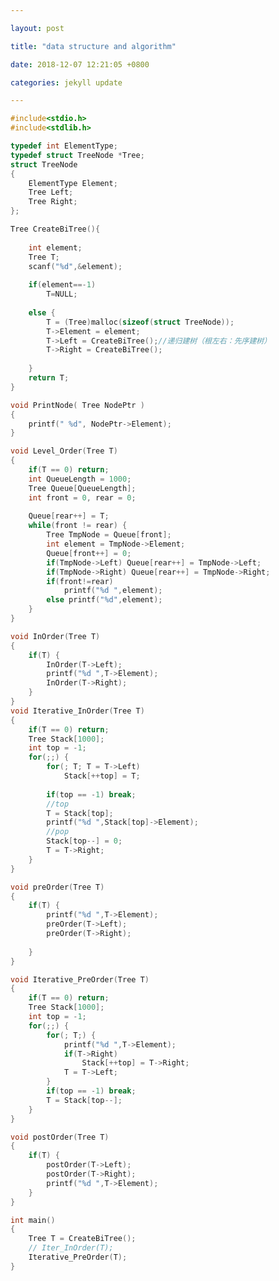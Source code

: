```yaml
---

layout: post

title: "data structure and algorithm"

date: 2018-12-07 12:21:05 +0800

categories: jekyll update

---
```


<script type="text/x-mathjax-config">
MathJax.Hub.Config({
tex2jax: {
skipTags: ['script', 'noscript', 'style', 'textarea', 'pre'],
inlineMath: [['$','$']]
}
});
</script>
<script src='https://cdnjs.cloudflare.com/ajax/libs/mathjax/2.7.5/latest.js?config=TeX-MML-AM_CHTML' async></script>

```c
#include<stdio.h>
#include<stdlib.h>

typedef int ElementType;
typedef struct TreeNode *Tree;
struct TreeNode
{
    ElementType Element;
    Tree Left;
    Tree Right;
};

Tree CreateBiTree(){
    
    int element;
    Tree T;
    scanf("%d",&element);
    
    if(element==-1)
        T=NULL;
    
    else {
        T = (Tree)malloc(sizeof(struct TreeNode));
        T->Element = element;
        T->Left = CreateBiTree();//递归建树（根左右：先序建树）
        T->Right = CreateBiTree();
        
    }
    return T;
}

void PrintNode( Tree NodePtr )
{
    printf(" %d", NodePtr->Element);
}

void Level_Order(Tree T)
{
    if(T == 0) return;
    int QueueLength = 1000;
    Tree Queue[QueueLength];
    int front = 0, rear = 0;
    
    Queue[rear++] = T;
    while(front != rear) {
        Tree TmpNode = Queue[front];
        int element = TmpNode->Element;
        Queue[front++] = 0;
        if(TmpNode->Left) Queue[rear++] = TmpNode->Left;
        if(TmpNode->Right) Queue[rear++] = TmpNode->Right;
        if(front!=rear)
            printf("%d ",element);
        else printf("%d",element);
    }
}

void InOrder(Tree T)
{
    if(T) {
        InOrder(T->Left);
        printf("%d ",T->Element);
        InOrder(T->Right);
    }
}
void Iterative_InOrder(Tree T)
{
    if(T == 0) return;
    Tree Stack[1000];
    int top = -1;
    for(;;) {
        for(; T; T = T->Left)
            Stack[++top] = T;
        
        if(top == -1) break;
        //top
        T = Stack[top];
        printf("%d ",Stack[top]->Element);
        //pop
        Stack[top--] = 0;
        T = T->Right;
    }
}

void preOrder(Tree T)
{
    if(T) {
        printf("%d ",T->Element);
        preOrder(T->Left);
        preOrder(T->Right);
        
    }
}

void Iterative_PreOrder(Tree T)
{
    if(T == 0) return;
    Tree Stack[1000];
    int top = -1;
    for(;;) {
        for(; T;) {
            printf("%d ",T->Element);
            if(T->Right)
                Stack[++top] = T->Right;
            T = T->Left;
        }
        if(top == -1) break;
        T = Stack[top--];
    }
}

void postOrder(Tree T)
{
    if(T) {
        postOrder(T->Left);
        postOrder(T->Right);
        printf("%d ",T->Element);
    }
}

int main()
{
    Tree T = CreateBiTree();
    // Iter_InOrder(T);
    Iterative_PreOrder(T);
}
```

[jekyll-docs]: https://jekyllrb.com/docs/home

[jekyll-gh]: https://github.com/jekyll/jekyll

[jekyll-talk]: https://talk.jekyllrb.com/
